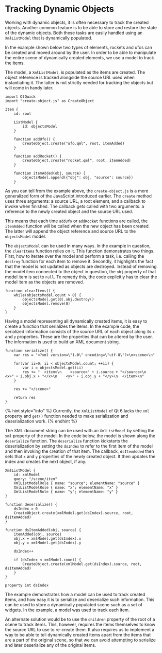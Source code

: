 # Tracking Dynamic Objects

Working with dynamic objects, it is often necessary to track the created objects. Another common feature is to be able to store and restore the state of the dynamic objects. Both these tasks are easily handled using an `XmlListModel` that is dynamically populated.

In the example shown below two types of elements, rockets and ufos can be created and moved around by the user. In order to be able to manipulate the entire scene of dynamically created elements, we use a model to track the items.

The model, a `XmlListModel`, is populated as the items are created. The object reference is tracked alongside the source URL used when instantiating it. The latter is not strictly needed for tracking the objects but will come in handy later.

```
import QtQuick
import "create-object.js" as CreateObject

Item {
    id: root

    ListModel {
        id: objectsModel
    }

    function addUfo() {
        CreateObject.create("ufo.qml", root, itemAdded)
    }

    function addRocket() {
        CreateObject.create("rocket.qml", root, itemAdded)
    }

    function itemAdded(obj, source) {
        objectsModel.append({"obj": obj, "source": source})
    }
```

As you can tell from the example above, the `create-object.js` is a more generalized form of the JavaScript introduced earlier. The `create` method uses three arguments: a source URL, a root element, and a callback to invoke when finished. The callback gets called with two arguments: a reference to the newly created object and the source URL used.

This means that each time `addUfo` or `addRocket` functions are called, the `itemAdded` function will be called when the new object has been created. The latter will append the object reference and source URL to the `objectsModel` model.

The `objectsModel` can be used in many ways. In the example in question, the `clearItems` function relies on it. This function demonstrates two things. First, how to iterate over the model and perform a task, i.e. calling the `destroy` function for each item to remove it. Secondly, it highlights the fact that the model is not updated as objects are destroyed. Instead of removing the model item connected to the object in question, the `obj` property of that model item is set to `null`. To remedy this, the code explicitly has to clear the model item as the objects are removed.

```
function clearItems() {
    while(objectsModel.count > 0) {
        objectsModel.get(0).obj.destroy()
        objectsModel.remove(0)
    }
}
```

Having a model representing all dynamically created items, it is easy to create a function that serializes the items. In the example code, the serialized information consists of the source URL of each object along its `x` and `y` properties. These are the properties that can be altered by the user. The information is used to build an XML document string.

```
function serialize() {
    var res = "<?xml version=\"1.0\" encoding=\"utf-8\"?>\n<scene>\n"

    for(var ii=0; ii < objectsModel.count; ++ii) {
        var i = objectsModel.get(ii)
        res += "  <item>\n    <source>" + i.source + "</source>\n    <x>" + i.obj.x + "</x>\n    <y>" + i.obj.y + "</y>\n  </item>\n"
    }

    res += "</scene>"

    return res
}
```

{% hint style="info" %}
Currently, the `XmlListModel` of Qt 6 lacks the `xml` property and `get()` function needed to make serialization and deserialization work.
{% endhint %}

The XML document string can be used with an `XmlListModel` by setting the `xml` property of the model. In the code below, the model is shown along the `deserialize` function. The `deserialize` function kickstarts the deserialization by setting the `dsIndex` to refer to the first item of the model and then invoking the creation of that item. The callback, `dsItemAdded` then sets that `x` and `y` properties of the newly created object. It then updates the index and creates the next object, if any.

```
XmlListModel {
    id: xmlModel
    query: "/scene/item"
    XmlListModelRole { name: "source"; elementName: "source" }
    XmlListModelRole { name: "x"; elementName: "x" }
    XmlListModelRole { name: "y"; elementName: "y" }
}

function deserialize() {
    dsIndex = 0
    CreateObject.create(xmlModel.get(dsIndex).source, root, dsItemAdded)
}

function dsItemAdded(obj, source) {
    itemAdded(obj, source)
    obj.x = xmlModel.get(dsIndex).x
    obj.y = xmlModel.get(dsIndex).y

    dsIndex++

    if (dsIndex < xmlModel.count) {
        CreateObject.create(xmlModel.get(dsIndex).source, root, dsItemAdded)
    }
}

property int dsIndex
```

The example demonstrates how a model can be used to track created items, and how easy it is to serialize and deserialize such information. This can be used to store a dynamically populated scene such as a set of widgets. In the example, a model was used to track each item.

An alternate solution would be to use the `children` property of the root of a scene to track items. This, however, requires the items themselves to know the source URL to use to re-create them. It also requires us to implement a way to be able to tell dynamically created items apart from the items that are a part of the original scene, so that we can avoid attempting to serialize and later deserialize any of the original items.
